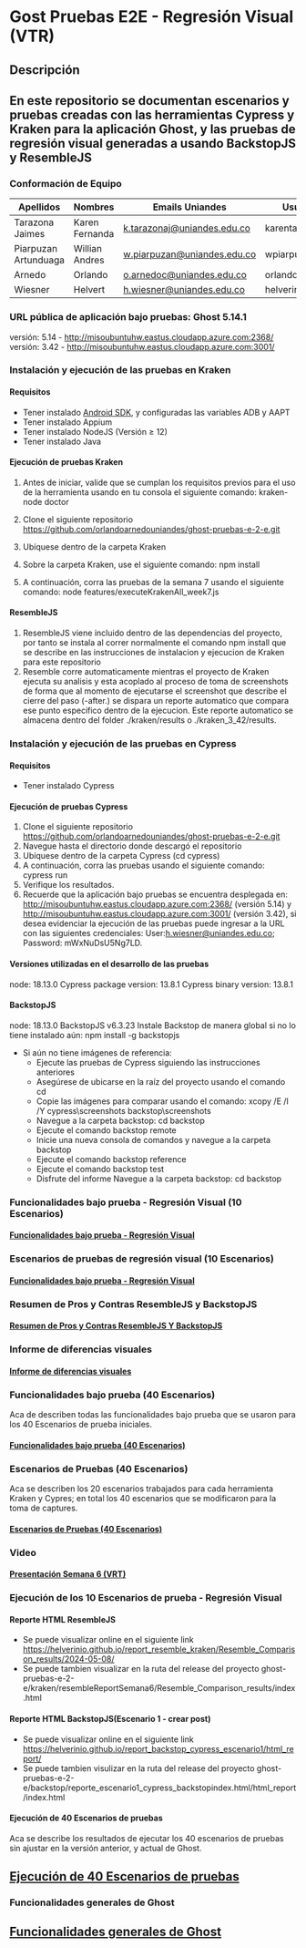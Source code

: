 # Gost Pruebas E2E - Regresión Visual (VTR)

## Descripción

## En este repositorio se documentan escenarios y pruebas creadas con las herramientas Cypress y Kraken para la aplicación Ghost, y las pruebas de regresión visual generadas a usando BackstopJS y ResembleJS

### Conformación de Equipo

Apellidos | Nombres  | Emails Uniandes | Usuario GitHub 
-- | -- | -- | -- 
Tarazona Jaimes | Karen Fernanda | k.tarazonaj@uniandes.edu.co  | karentarazonaj |
Piarpuzan Artunduaga | Willian Andres | w.piarpuzan@uniandes.edu.co  | wpiarpuzan |
Arnedo | Orlando | o.arnedoc@uniandes.edu.co | orlandoarnedouniandes |
Wiesner | Helvert | h.wiesner@uniandes.edu.co  | helverinio |

### URL pública de aplicación bajo pruebas: Ghost 5.14.1
versión: 5.14 - http://misoubuntuhw.eastus.cloudapp.azure.com:2368/
versión: 3.42 - http://misoubuntuhw.eastus.cloudapp.azure.com:3001/

### Instalación y ejecución de las pruebas en Kraken
#### Requisitos
* Tener instalado [Android SDK](https://developer.android.com/studio?hl=es-419), y configuradas las variables ADB y AAPT
* Tener instalado Appium
* Tener instalado NodeJS (Versión ≥ 12)
* Tener instalado Java

#### Ejecución de pruebas Kraken
1. Antes de iniciar, valide que se cumplan los requisitos previos para el uso de la herramienta usando en tu consola el siguiente comando: kraken-node doctor
2. Clone el siguiente repositorio https://github.com/orlandoarnedouniandes/ghost-pruebas-e-2-e.git

3. Ubíquese dentro de la carpeta Kraken
4. Sobre la carpeta Kraken, use el siguiente comando: npm install
5. A continuación, corra las pruebas de la semana 7 usando el siguiente comando: node features/executeKrakenAll_week7.js

#### ResembleJS
1. ResembleJS viene incluido dentro de las dependencias del proyecto, por tanto se instala al correr normalmente el comando npm install que se describe en las instrucciones de instalacion y ejecucion de Kraken para este repositorio
2. Resemble corre automaticamente mientras el proyecto de Kraken ejecuta su analisis y esta  acoplado al proceso de toma de screenshots de forma que al momento de ejecutarse el screenshot que describe el cierre del paso (-after.) se dispara un reporte automatico que compara ese punto especifico dentro de la ejecucion. Este reporte automatico se almacena dentro del folder ./kraken/results o ./kraken_3_42/results.
 
### Instalación y ejecución de las pruebas en Cypress
#### Requisitos
* Tener instalado Cypress 

#### Ejecución de pruebas Cypress
1. Clone el siguiente repositorio https://github.com/orlandoarnedouniandes/ghost-pruebas-e-2-e.git
2. Navegue hasta el directorio donde descargó el repositorio
3. Ubíquese dentro de la carpeta Cypress (cd cypress)
4. A continuación, corra las pruebas usando el siguiente comando: cypress run
5. Verifique los resultados.
6. Recuerde que la aplicación bajo pruebas se encuentra desplegada en: http://misoubuntuhw.eastus.cloudapp.azure.com:2368/ (versión 5.14) y http://misoubuntuhw.eastus.cloudapp.azure.com:3001/ (versión 3.42), si desea evidenciar la ejecución de las pruebas puede ingresar a la URL con las siguientes credenciales: User:h.wiesner@uniandes.edu.co; Password: mWxNuDsU5Ng7LD.
#### Versiones utilizadas en el desarrollo de las pruebas
node: 18.13.0
Cypress package version: 13.8.1
Cypress binary version: 13.8.1


#### BackstopJS
node: 18.13.0
BackstopJS v6.3.23
Instale Backstop de manera global si no lo tiene instalado aún: npm install -g backstopjs
 - Si aún no tiene imágenes de referencia:
    - Ejecute las pruebas de Cypress siguiendo las instrucciones anteriores
    - Asegúrese de ubicarse en la raíz del proyecto usando el comando cd
    - Copie las imágenes para comparar usando el comando: xcopy /E /I /Y cypress\screenshots backstop\screenshots
    - Navegue a la carpeta backstop: cd backstop
    - Ejecute el comando backstop remote
    - Inicie una nueva consola de comandos y navegue a la carpeta backstop
    - Ejecute el comando backstop reference
    - Ejecute el comando backstop test
    - Disfrute del informe
Navegue a la carpeta backstop: cd backstop


### Funcionalidades bajo prueba - Regresión Visual (10 Escenarios)
#### [Funcionalidades bajo prueba - Regresión Visual](https://github.com/orlandoarnedouniandes/ghost-pruebas-e-2-e/wiki/Funcionalidades-bajo-pruebas-de-regresion-visual)

### Escenarios de pruebas de regresión visual (10 Escenarios)
#### [Funcionalidades bajo prueba - Regresión Visual](https://github.com/orlandoarnedouniandes/ghost-pruebas-e-2-e/wiki/Escenarios-de-prueba-regresion-visual)

### Resumen de Pros y Contras ResembleJS y BackstopJS
#### [Resumen de Pros y Contras ResembleJS Y BackstopJS](https://github.com/orlandoarnedouniandes/ghost-pruebas-e-2-e/wiki/Pros-y-contras-ResembleJS-vs-BackstopJS)

### Informe de diferencias visuales
#### [Informe de diferencias visuales](https://github.com/orlandoarnedouniandes/ghost-pruebas-e-2-e/wiki/Reporte-de-Incidencias)

### Funcionalidades bajo prueba (40 Escenarios)
Aca de describen todas las funcionalidades bajo prueba que se usaron para los 40 Escenarios de prueba iniciales.
#### [Funcionalidades bajo prueba (40 Escenarios)](https://github.com/orlandoarnedouniandes/ghost-pruebas-e-2-e/wiki/Funcionalidades-bajo-prueba)

### Escenarios de Pruebas (40 Escenarios)
Aca se describen los 20 escenarios trabajados para cada herramienta Kraken y Cypres; en total los 40 escenarios que se modificaron para la toma de captures.
#### [Escenarios de Pruebas (40 Escenarios)](https://github.com/orlandoarnedouniandes/ghost-pruebas-e-2-e/wiki/Escenarios-de-pruebas)

### Video
#### [Presentación Semana 6 (VRT)](https://youtu.be/K9dH1WsJ_C0)

### Ejecución de los 10 Escenarios de prueba - Regresión Visual
#### Reporte HTML ResembleJS
* Se puede visualizar online en el siguiente link https://helverinio.github.io/report_resemble_kraken/Resemble_Comparison_results/2024-05-08/
* Se puede tambien visualizar en la ruta del release del proyecto ghost-pruebas-e-2-e/kraken/resembleReportSemana6/Resemble_Comparison_results/index.html

#### Reporte HTML BackstopJS(Escenario 1 - crear post)
* Se puede visualizar online en el siguiente link https://helverinio.github.io/report_backstop_cypress_escenario1/html_report/
* Se puede tambien visulizar en la ruta del release del proyecto ghost-pruebas-e-2-e/backstop/reporte_escenario1_cypress_backstopindex.html/html_report/index.html

#### Ejecución de 40 Escenarios de pruebas
Aca se describe los resultados de ejecutar los 40 escenarios de pruebas sin ajustar en la versión anterior, y actual de Ghost.
## [Ejecución de 40 Escenarios de pruebas](https://github.com/orlandoarnedouniandes/ghost-pruebas-e-2-e/wiki/Ejecuci%C3%B3n-de-pruebas-en-Ghost-3.42-sin-cambios+)

### Funcionalidades generales de Ghost
## [Funcionalidades generales de Ghost](https://github.com/orlandoarnedouniandes/ghost-pruebas-e-2-e/wiki/Funcionalidades-generales-de-Ghost)



